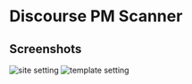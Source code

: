# Discourse PM Scanner

## Screenshots

![site setting](http://git.dev.abylina.com/momon/discourse-pm-scanner/raw/master/site_setting.png)
![template setting](http://git.dev.abylina.com/momon/discourse-pm-scanner/raw/master/template_setting.png)